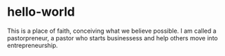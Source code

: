# hello-world
This is a place of faith, conceiving what we believe possible.
I am called a pastorpreneur, a pastor who starts businessess and help others move into entrepreneurship.
